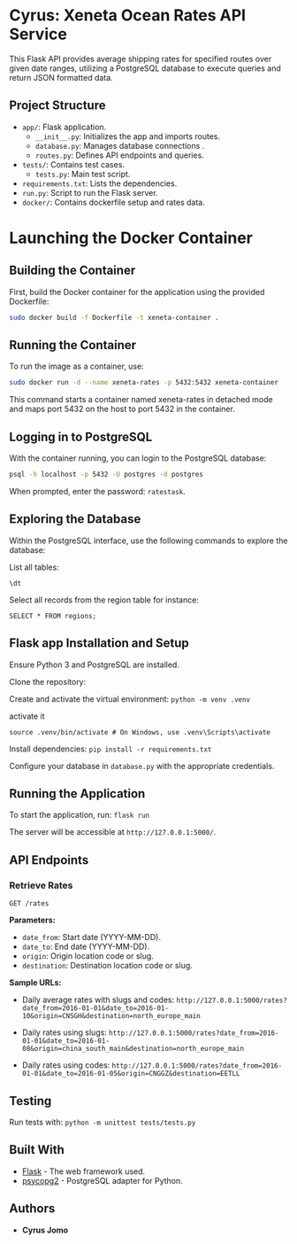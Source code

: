 # Cyrus: Xeneta Ocean Rates API Service

This Flask API provides average shipping rates for specified routes over given date ranges, utilizing a PostgreSQL database to execute queries and return JSON formatted data.

## Project Structure
- `app/`: Flask application.
  - `__init__.py`: Initializes the app and imports routes.
  - `database.py`: Manages database connections .
  - `routes.py`: Defines API endpoints and queries.
- `tests/`: Contains test cases.
  - `tests.py`: Main test script.
- `requirements.txt`: Lists the dependencies.
- `run.py`: Script to run the Flask server.
- `docker/`: Contains dockerfile setup and rates data.

# Launching the Docker Container

## Building the Container

First, build the Docker container for the application using the provided Dockerfile:

```bash
sudo docker build -f Dockerfile -t xeneta-container .
```

## Running the Container

To run the image as a container, use:

```bash
sudo docker run -d --name xeneta-rates -p 5432:5432 xeneta-container
```
This command starts a container named xeneta-rates in detached mode and maps port 5432 on the host to port 5432 in the container.


## Logging in to PostgreSQL
With the container running, you can login to the PostgreSQL database:

```bash
psql -h localhost -p 5432 -U postgres -d postgres
```
When prompted, enter the password: `ratestask`.

## Exploring the Database
Within the PostgreSQL interface, use the following commands to explore the database:

List all tables:

`\dt
`

Select all records from the region table for instance:

`SELECT * FROM regions;
`

## Flask app Installation and Setup

Ensure Python 3 and PostgreSQL are installed.

Clone the repository: 


Create and activate the virtual environment:
`python -m venv .venv`

activate it

`source .venv/bin/activate # On Windows, use .venv\Scripts\activate`


Install dependencies:
`pip install -r requirements.txt`

Configure your database in `database.py` with the appropriate credentials.

## Running the Application

To start the application, run:
`flask run`


The server will be accessible at `http://127.0.0.1:5000/`.

## API Endpoints

### Retrieve Rates

`GET /rates`

**Parameters:**
- `date_from`: Start date (YYYY-MM-DD).
- `date_to`: End date (YYYY-MM-DD).
- `origin`: Origin location code or slug.
- `destination`: Destination location code or slug.

**Sample URLs:**

- Daily average rates with slugs and codes:
  `http://127.0.0.1:5000/rates?date_from=2016-01-01&date_to=2016-01-10&origin=CNSGH&destination=north_europe_main`
  
- Daily rates using slugs:
  `http://127.0.0.1:5000/rates?date_from=2016-01-01&date_to=2016-01-08&origin=china_south_main&destination=north_europe_main`
  
- Daily rates using codes:
  `http://127.0.0.1:5000/rates?date_from=2016-01-01&date_to=2016-01-05&origin=CNGGZ&destination=EETLL`

## Testing

Run tests with:
`python -m unittest tests/tests.py`


## Built With

- [Flask](http://flask.palletsprojects.com/) - The web framework used.
- [psycopg2](https://www.psycopg.org/) - PostgreSQL adapter for Python.

## Authors

- **Cyrus Jomo** 




